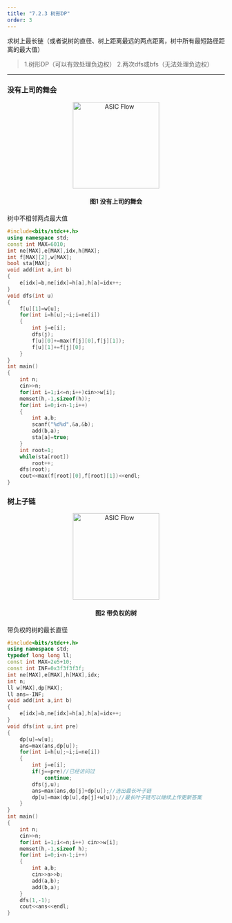 ```yaml
---
title: "7.2.3 树形DP"
order: 3
---
```



求树上最长链（或者说树的直径、树上距离最远的两点距离，树中所有最短路径距离的最大值）

> 1.树形DP（可以有效处理负边权）
> 2.两次dfs或bfs（无法处理负边权）

------

### 没有上司的舞会

<div style="text-align:center;">
  <img src="/res/images/eda_algorithm/dynamic_programming/dp_19.jpg" alt="ASIC Flow" width="200" />
  <h4>图1 没有上司的舞会</h4>
</div>

树中不相邻两点最大值



```cpp
#include<bits/stdc++.h>
using namespace std;
const int MAX=6010;
int ne[MAX],e[MAX],idx,h[MAX];
int f[MAX][2],w[MAX];
bool sta[MAX];
void add(int a,int b)
{
    e[idx]=b,ne[idx]=h[a],h[a]=idx++;
}
void dfs(int u)
{
    f[u][1]=w[u];
    for(int i=h[u];~i;i=ne[i])
    {
        int j=e[i];
        dfs(j);
        f[u][0]+=max(f[j][0],f[j][1]);
        f[u][1]+=f[j][0];
    }
}
int main()
{
    int n;
    cin>>n;
    for(int i=1;i<=n;i++)cin>>w[i];
    memset(h,-1,sizeof(h));
    for(int i=0;i<n-1;i++)
    {
        int a,b;
        scanf("%d%d",&a,&b);
        add(b,a);
        sta[a]=true;
    }
    int root=1;
    while(sta[root])
        root++;
    dfs(root);
    cout<<max(f[root][0],f[root][1])<<endl;
}
```

### 树上子链

<div style="text-align:center;">
  <img src="/res/images/eda_algorithm/dynamic_programming/dp_20.jpg" alt="ASIC Flow" width="200" />
  <h4>图2 带负权的树</h4>
</div>

带负权的树的最长直径



```cpp
#include<bits/stdc++.h>
using namespace std;
typedef long long ll;
const int MAX=2e5+10;
const int INF=0x3f3f3f3f;
int ne[MAX],e[MAX],h[MAX],idx;
int n;
ll w[MAX],dp[MAX];
ll ans=-INF;
void add(int a,int b)
{
    e[idx]=b,ne[idx]=h[a],h[a]=idx++;
}
void dfs(int u,int pre)
{
    dp[u]=w[u];
    ans=max(ans,dp[u]);
    for(int i=h[u];~i;i=ne[i])
    {
        int j=e[i];
        if(j==pre)//已经访问过
            continue;
        dfs(j,u);
        ans=max(ans,dp[j]+dp[u]);//选出最长叶子链
        dp[u]=max(dp[u],dp[j]+w[u]);//最长叶子链可以继续上传更新答案
    }
}
int main()
{
    int n;
    cin>>n;
    for(int i=1;i<=n;i++) cin>>w[i];
    memset(h,-1,sizeof h);
    for(int i=0;i<n-1;i++)
    {
        int a,b;
        cin>>a>>b;
        add(a,b);
        add(b,a);
    }
    dfs(1,-1);
    cout<<ans<<endl;
}
```



